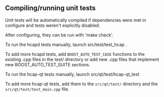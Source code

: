 Compiling/running unit tests
------------------------------------

Unit tests will be automatically compiled if dependencies were met in configure
and tests weren't explicitly disabled.

After configuring, they can be run with 'make check'.

To run the hcapd tests manually, launch src/test/test_hcap .

To add more hcapd tests, add `BOOST_AUTO_TEST_CASE` functions to the existing
.cpp files in the test/ directory or add new .cpp files that
implement new BOOST_AUTO_TEST_SUITE sections.

To run the hcap-qt tests manually, launch src/qt/test/hcap-qt_test

To add more hcap-qt tests, add them to the `src/qt/test/` directory and
the `src/qt/test/test_main.cpp` file.
